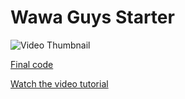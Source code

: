 # Wawa Guys Starter

![Video Thumbnail](https://github.com/wass08/wawa-guys-final/assets/6551176/540fb381-4248-490c-80b1-c367ded0b037)

[Final code](github.com/wass08/wawa-guys-final)

[Watch the video tutorial](https://youtu.be/_yx2fh8KEak)
